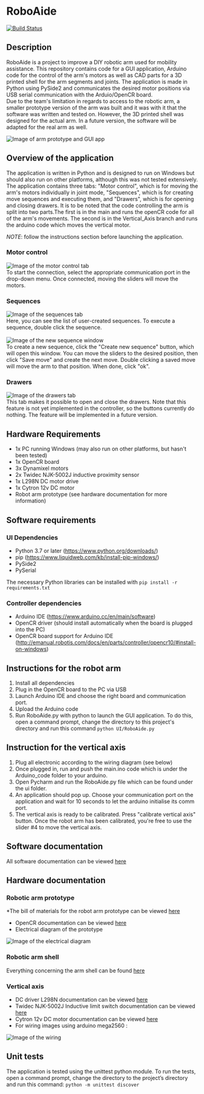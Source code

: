 # RoboAide

[![Build Status](https://travis-ci.com/JeremieBourque1/projetS4.svg?branch=master)](https://travis-ci.com/JeremieBourque1/projetS4)


## Description
RoboAide is a project to improve a DIY robotic arm used for mobility assistance. This repository contains code for a GUI application, Arduino code for the control of the arm's motors as well as CAD parts for a 3D printed shell for the arm segments and joints. The application is made in Python using PySide2 and communicates the desired motor positions via USB serial communication with the Arduio/OpenCR board.<br/>
Due to the team's limitation in regards to access to the robotic arm, a smaller prototype version of the arm was built and it was with it that the software was written and tested on. However, the 3D printed shell was designed for the actual arm. In a future version, the software will be adapted for the real arm as well.

![Image of arm prototype and GUI app](https://raw.githubusercontent.com/JeremieBourque1/projetS4/master/images/arm_and_gui.jpg)

## Overview of the application

The application is written in Python and is designed to run on Windows but should also run on other platforms, although this was not tested extensively.
The application contains three tabs: "Motor control", which is for moving the arm's motors individually in joint mode, "Sequences", which is for creating move sequences and executing them, and "Drawers", which is for opening and closing drawers.
It is to be noted that the code controlling the arm is split into two parts.The first is in the main and runs the openCR code for all of the arm's movements. The second is in the Vertical_Axis branch and runs the arduino code which moves the vertical motor.


*NOTE*: follow the instructions section before launching the application.

### Motor control
![Image of the motor control tab](https://github.com/JeremieBourque1/projetS4/blob/master/images/ui_motorControl.jpg)<br/>
To start the connection, select the appropriate communication port in the drop-down menu. Once connected, moving the sliders will move the motors.

### Sequences
![Image of the sequences tab](https://raw.githubusercontent.com/JeremieBourque1/projetS4/master/images/ui_seq.jpg)<br/>
Here, you can see the list of user-created sequences. To execute a sequence, double click the sequence.<br/><br/>
![Image of the new sequence window](https://raw.githubusercontent.com/JeremieBourque1/projetS4/master/images/ui_newSeq.jpg)<br/>
To create a new sequence, click the "Create new sequence" button, which will open this window. You can move the sliders to the desired position, then click "Save move" and create the next move. Double clicking a saved move will move the arm to that position. When done, click "ok".

### Drawers
![Image of the drawers tab](https://raw.githubusercontent.com/JeremieBourque1/projetS4/master/images/ui_drawers.jpg)<br/>
This tab makes it possible to open and close the drawers. Note that this feature is not yet implemented in the controller, so the buttons currently do nothing. The feature will be implemented in a future version.

## Hardware Requirements
* 1x PC running Windows (may also run on other platforms, but hasn't been tested)
* 1x OpenCR board
* 3x Dynamixel motors
* 2x Twidec NJK-5002J inductive proximity sensor
* 1x L298N DC motor drive
* 1x Cytron 12v DC motor
* Robot arm prototype (see hardware documentation for more information)

## Software requirements

### UI Dependencies
* Python 3.7 or later (https://www.python.org/downloads/)
* pip (https://www.liquidweb.com/kb/install-pip-windows/)
* PySide2 
* PySerial

The necessary Python libraries can be installed with `pip install -r requirements.txt`

### Controller dependencies
* Arduino IDE (https://www.arduino.cc/en/main/software)
* OpenCR driver (should install automatically when the board is plugged into the PC)
* OpenCR board support for Arduino IDE (http://emanual.robotis.com/docs/en/parts/controller/opencr10/#install-on-windows)

## Instructions for the robot arm
1. Install all dependencies
2. Plug in the OpenCR board to the PC via USB
3. Launch Arduino IDE and choose the right board and communication port.
4. Upload the Arduino code
5. Run RoboAide.py with python to launch the GUI application. To do this, open a command prompt, change the directory to this project's directory and run this command `python UI/RoboAide.py`

## Instruction for the vertical axis
1. Plug all electronic according to the wiring diagram (see below)
2. Once plugged in, run and push the main.ino code which is under the Arduino_code folder to your arduino.
3. Open Pycharm and run the RoboAide.py file which can be found under the ui folder.
4. An application should pop up. Choose your communication port on the application and wait for 10 seconds to let the arduino initialise its comm port.
5. The vertical axis is ready to be calibrated. Press "calibrate vertical axis" button. Once the robot arm has been calibrated, you're free to use the 
slider #4 to move the vertical axis.

## Software documentation
All software documentation can be viewed [here](https://jeremiebourque1.github.io/projetS4/)

## Hardware documentation
### Robotic arm prototype
*The bill of materials for the robot arm prototype can be viewed [here](https://github.com/JeremieBourque1/projetS4/blob/master/BOM_proto.xlsx?raw=true)
* OpenCR documentation can be viewed [here](https://github.com/JeremieBourque1/projetS4/blob/master/electronic/OpenCR/robotis-opencr10-cortex-microcontroller-ros-datasheet.pdf)
* Electrical diagram of the prototype

![Image of the electrical diagram](https://raw.githubusercontent.com/JeremieBourque1/projetS4/master/images/electrical_diagram.png)
### Robotic arm shell
Everything concerning the arm shell can be found [here](https://github.com/JeremieBourque1/projetS4/tree/master/Arm%20Shell)
### Vertical axis
* DC driver L298N documentation can be viewed [here](https://github.com/JeremieBourque1/projetS4/blob/master/electronic/DC%20motor%20drive/L298N%20Motor%20Driver.pdf)
* Twidec NJK-5002J Inductive limit switch documentation can be viewed [here](https://github.com/JeremieBourque1/projetS4/blob/master/electronic/Limit%20switch/Twidec%20NJK-5002C%20SpecSheet.pdf)
* Cytron 12v DC motor documentation can be viewed [here](https://github.com/JeremieBourque1/projetS4/tree/master/electronic/Cytron%20DC%20motor)
* For wiring images using arduino mega2560 : 

![Image of the wiring](https://raw.githubusercontent.com/JeremieBourque1/projetS4/master/images/arduino%20montage.png)

## Unit tests
The application is tested using the unittest python module. To run the tests, open a command prompt, change the directory to the project’s directory and run this command: `python -m unittest discover`

